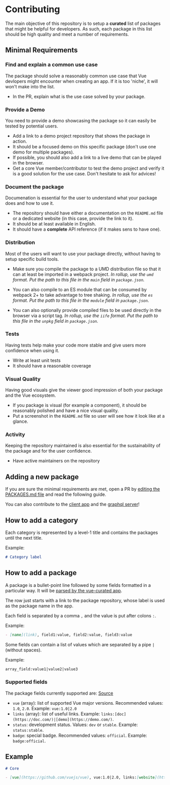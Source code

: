 # Contributing

The main objective of this repository is to setup a **curated** list of packages that might be helpful for developers.
As such, each package in this list should be high quality and meet a number of requirements.

## Minimal Requirements

### Find and explain a common use case

The package should solve a reasonably common use case that Vue devlopers might encounter when creating an app.
If it is too 'niche', it will won't make into the list.

- In the PR, explain what is the use case solved by your package.

### Provide a Demo

You need to provide a demo showcasing the package so it can easily be tested by potential users.

- Add a link to a demo project repository that shows the package in action.
- It should be a focused demo on this specific package (don't use one demo for multiple packages).
- If possible, you should also add a link to a live demo that can be played in the browser.
- Get a core Vue member/contributor to test the demo project and verify it is a good solution for the use case. Don't hesitate to ask for advices!

### Document the package

Documenation is essential for the user to understand what your package does and how to use it.

- The repository should have either a documentation on the `README.md` file or a dedicated website (in this case, provide the link to it).
- It should be at least available in English.
- It should have a **complete** API reference (if it makes sens to have one).

### Distribution

Most of the users will want to use your package directly, without having to setup specific build tools.

- Make sure you compile the package to a UMD distribution file so that it can at least be imported in a webpack project.
*In rollup, use the `umd` format.*
*Put the path to this file in the `main` field in `package.json`.*

- You can also compile to an ES module that can be consumed by webpack 2+ to take advantage to tree shaking.
*In rollup, use the `es` format.*
*Put the path to this file in the `module` field in `package.json`.*

- You can also optionally provide compiled files to be used directly in the browser via a script tag.
*In rollup, use the `iife` format.*
*Put the path to this file in the `unpkg` field in `package.json`.*

### Tests

Having tests help make your code more stable and give users more confidence when using it.

- Write at least unit tests
- It should have a reasonable coverage

### Visual Quality

Having good visuals give the viewer good impression of both your package and the Vue ecosystem.

- If you package is visual (for example a component), it should be reasonably polished and have a nice visual quality.
- Put a screenshot in the `README.md` file so user will see how it look like at a glance.

### Activity

Keeping the repository maintained is also essential for the sustainability of the package and for the user confidence.

- Have active maintainers on the repository

## Adding a new package

If you are sure the minimal requirements are met, open a PR by [editing the PACKAGES.md file](https://github.com/vuejs/vue-curated/edit/master/PACKAGES.md) and read the following guide.

You can also contribute to the [client app](https://github.com/vuejs/vue-curated-client) and the [graphql server](https://github.com/vuejs/vue-curated-server)!

## How to add a category

Each category is represented by a level-1 title and contains the packages until the next title.

Example:

```markdown
# Category label
```

## How to add a package

A package is a bullet-point line followed by some fields formatted in a particular way. It will be [parsed by the vue-curated app](https://github.com/vuejs/vue-curated-server/blob/master/src/utils/parse.js#L17).

The row just starts with a link to the package repository, whose label is used as the package name in the app.

Each field is separated by a comma `,` and the value is put after colons `:`.

Example:

```markdown
- [name](link), field1:value, field2:value, field3:value
```

Some fields can contain a list of values which are separated by a pipe `|` (without spaces).

Example:

```markdown
array_field:value1|value2|value3
```

### Supported fields

The package fields currently supported are: [Source](https://github.com/vuejs/vue-curated-server/blob/master/src/providers/github.js#L28)

- `vue` (array): list of supported Vue major versions. Recommended values: `1.0`, `2.0`. Example: `vue:1.0|2.0`
- `links` (array): list of useful links. Example: `links:[doc](https://doc.com/)|[demo](https://demo.com/)`.
- `status`: development status. Values: `dev` or `stable`. Example: `status:stable`.
- `badge`: special badge. Recommended values: `official`. Example: `badge:official`.


## Example

```markdown
# Core

- [vue](https://github.com/vuejs/vue), vue:1.0|2.0, links:[website](https://vuejs.org/)|[guide](https://vuejs.org/v2/guide/)|[api](https://vuejs.org/v2/api/)|[examples](https://vuejs.org/v2/examples/), badge:official, status:stable
```

